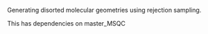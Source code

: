 Generating disorted molecular geometries using rejection sampling.

This has dependencies on master_MSQC